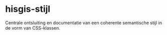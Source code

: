 # hisgis-stijl

Centrale ontsluiting en documentatie van een coherente semantische stijl in de vorm van CSS-klassen.
